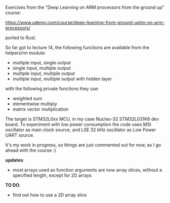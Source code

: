 Exercises from the "Deep Learning on ARM processors from the ground up" course:

https://www.udemy.com/course/deep-learning-from-ground-uptm-on-arm-processors/

ported to Rust.

So far got to lecture 14, the following functions are available from the helpers/nn module:

* multiple input, single output
* single input, multiple output
* multiple input, multiple output
* multiple input, multiple output with hidden layer

with the following private functions they use:

* weighted sum
* elementwise multiply
* matrix vector multplication

The target is STM32L0xx MCU, in my case Nucleo-32 STM32L031K6 dev board. To experiment with low power consumption the code uses MSI oscillator as main clock source, and LSE 32 kHz oscillator as Low Power UART source. 

It's my work in progress, so things are just commented out for now, as I go ahead with the course :)

__updates__:

* most arrays used as function arguments are now array slices, without a specified length, except for 2D arrays

__TO DO__:

* find out how to use a 2D array slice
